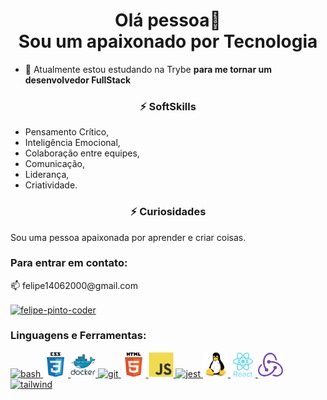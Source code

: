 <h1 align="center">Olá  pessoa👋 <br /> 
  Sou um apaixonado por Tecnologia</h1>

- 🌱 Atualmente estou estudando na Trybe **para me tornar um desenvolvedor FullStack**

<h3 align="center">⚡ SoftSkills</h4>

- Pensamento Crítico,
- Inteligência Emocional,
- Colaboração entre equipes,
- Comunicação,
- Liderança,
- Criatividade.

<h3 align="center">⚡ Curiosidades</h4>
<p weigth="bold">Sou uma pessoa apaixonada por aprender e criar coisas.</p>

<h3 align="left">Para entrar em contato:</h3>
<p align="left">📫 felipe14062000@gmail.com</p>
<p align="left">
<a href="https://linkedin.com/in/felipe-pinto-coder" target="blank"><img align="center" src="https://raw.githubusercontent.com/rahuldkjain/github-profile-readme-generator/master/src/images/icons/Social/linked-in-alt.svg" alt="felipe-pinto-coder" height="30" width="40" /></a>
</p>



<h3 align="left">Linguagens e Ferramentas:</h3>
<p align="left"> 
  
  <a href="https://www.gnu.org/software/bash/" target="_blank" rel="noreferrer"> 
  <img src="https://www.vectorlogo.zone/logos/gnu_bash/gnu_bash-icon.svg" alt="bash" width="40" height="40"/> 
  </a> 
  
  <a href="https://www.w3schools.com/css/" target="_blank" rel="noreferrer"> 
    <img src="https://raw.githubusercontent.com/devicons/devicon/master/icons/css3/css3-original-wordmark.svg" alt="css3" width="40" height="40"/>
  </a> 
  
  <a href="https://www.docker.com/" target="_blank" rel="noreferrer">
    <img src="https://raw.githubusercontent.com/devicons/devicon/master/icons/docker/docker-original-wordmark.svg" alt="docker" width="40" height="40"/>
  </a> 
  
  <a href="https://git-scm.com/" target="_blank" rel="noreferrer"> 
    <img src="https://www.vectorlogo.zone/logos/git-scm/git-scm-icon.svg" alt="git" width="40" height="40"/> 
  </a> 
  
  <a href="https://www.w3.org/html/" target="_blank" rel="noreferrer">
    <img src="https://raw.githubusercontent.com/devicons/devicon/master/icons/html5/html5-original-wordmark.svg" alt="html5" width="40" height="40"/>
  </a> 
  
  <a href="https://developer.mozilla.org/en-US/docs/Web/JavaScript" target="_blank" rel="noreferrer"> 
    <img src="https://raw.githubusercontent.com/devicons/devicon/master/icons/javascript/javascript-original.svg" alt="javascript" width="40" height="40"/> 
  </a> 
  
  <a href="https://jestjs.io" target="_blank" rel="noreferrer"> 
    <img src="https://www.vectorlogo.zone/logos/jestjsio/jestjsio-icon.svg" alt="jest" width="40" height="40"/> 
  </a> 
  
  <a href="https://www.linux.org/" target="_blank" rel="noreferrer"> 
    <img src="https://raw.githubusercontent.com/devicons/devicon/master/icons/linux/linux-original.svg" alt="linux" width="40" height="40"/> 
  </a> 
  
  <a href="https://reactjs.org/" target="_blank" rel="noreferrer"> 
    <img src="https://raw.githubusercontent.com/devicons/devicon/master/icons/react/react-original-wordmark.svg" alt="react" width="40" height="40"/>       </a>
  
  <a href="https://redux.js.org" target="_blank" rel="noreferrer"> 
    <img src="https://raw.githubusercontent.com/devicons/devicon/master/icons/redux/redux-original.svg" alt="redux" width="40" height="40"/> 
  </a> 
  
  <a href="https://tailwindcss.com/" target="_blank" rel="noreferrer"> 
    <img src="https://www.vectorlogo.zone/logos/tailwindcss/tailwindcss-icon.svg" alt="tailwind" width="40" height="40"/> 
  </a>
  
</p>


<!--   <span>
    <img align="left" width="30%" src="https://github-readme-stats.vercel.app/api/top-langs?username=fp-coding&show_icons=true&locale=en&layout=compact" alt="fp-coding" />
  </span>

  <span>
    &nbsp;
    <img align="center" width="30%" src="https://github-readme-stats.vercel.app/api?username=fp-coding&show_icons=true&locale=en" alt="fp-coding" />
  </span>

  <span>
    <img align="right" width="30%"  src="https://github-readme-streak-stats.herokuapp.com/?user=fp-coding&" alt="fp-coding" />
  </span> -->



